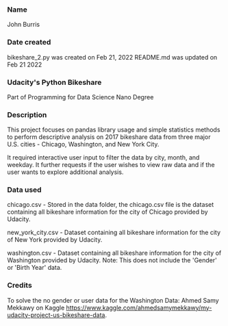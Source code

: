 ### Name
John Burris

### Date created
bikeshare_2.py was created on Feb 21, 2022
README.md was updated on Feb 21 2022

### Udacity's Python Bikeshare
Part of Programming for Data Science Nano Degree

### Description
This project focuses on pandas library usage and simple statistics methods to perform descriptive analysis on 2017 bikeshare data from three major U.S. cities - Chicago, Washington, and New York City.

It required interactive user input to filter the data by city, month, and weekday. It further requests if the user wishes to view raw data and if the user wants to explore additional analysis.

### Data used
chicago.csv - Stored in the data folder, the chicago.csv file is the dataset containing all bikeshare information for the city of Chicago provided by Udacity.

new_york_city.csv - Dataset containing all bikeshare information for the city of New York provided by Udacity.

washington.csv - Dataset containing all bikeshare information for the city of Washington provided by Udacity. Note: This does not include the 'Gender' or 'Birth Year' data.

### Credits
To solve the no gender or user data for the Washington Data:
Ahmed Samy Mekkawy on Kaggle <https://www.kaggle.com/ahmedsamymekkawy/my-udacity-project-us-bikeshare-data>.